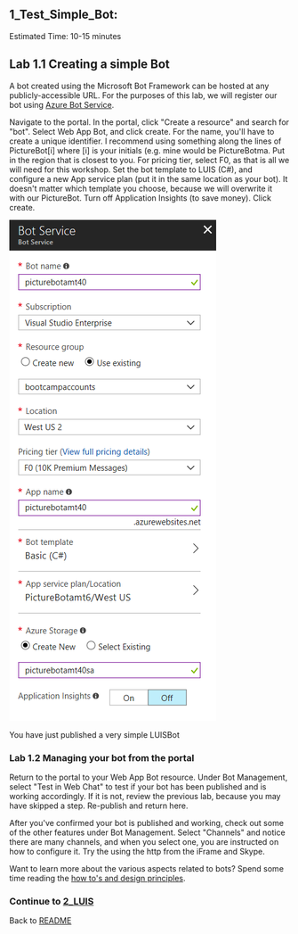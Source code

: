 ## 1_Test_Simple_Bot:
Estimated Time: 10-15 minutes

## Lab 1.1 Creating a simple Bot
A bot created using the Microsoft Bot Framework can be hosted at any publicly-accessible URL.  For the purposes of this lab, we will register our bot using [Azure Bot Service](https://docs.microsoft.com/en-us/bot-framework/bot-service-overview-introduction).

Navigate to the portal. In the portal, click "Create a resource" and search for "bot". Select Web App Bot, and click create. For the name, you'll have to create a unique identifier. I recommend using something along the lines of PictureBot[i] where [i] is your initials  (e.g. mine would be PictureBotma. Put in the region that is closest to you.
For pricing tier, select F0, as that is all we will need for this workshop. Set the bot template to LUIS (C#), and configure a new App service plan (put it in the same location as your bot). It doesn't matter which template you choose, because we will overwrite it with our PictureBot. Turn off Application Insights (to save money). Click create.

![Create an Azure Bot Service](./resources/assets/CreateBot.png) 

You have just published a very simple LUISBot 

### Lab 1.2 Managing your bot from the portal

Return to the portal to your Web App Bot resource. Under Bot Management, select "Test in Web Chat" to test if your bot has been published and is working accordingly. If it is not, review the previous lab, because you may have skipped a step. Re-publish and return here.

After you've confirmed your bot is published and working, check out some of the other features under Bot Management. Select "Channels" and notice there are many channels, and when you select one, you are instructed on how to configure it. Try the using the http from the iFrame and Skype.

Want to learn more about the various aspects related to bots? Spend some time reading the [how to's and design principles](https://docs.microsoft.com/en-us/bot-framework/bot-service-design-principles).


### Continue to [2_LUIS](./2_LUIS.md)  
Back to [README](./0_README.md)